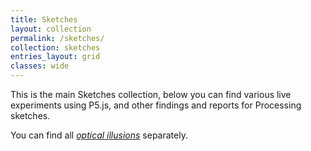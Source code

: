 ```yaml
---
title: Sketches
layout: collection
permalink: /sketches/
collection: sketches
entries_layout: grid
classes: wide
---
```


This is the main Sketches collection, below you can find various live experiments
using P5.js, and other findings and reports for Processing sketches.

You can find all [*optical illusions*](/illusions) separately.
